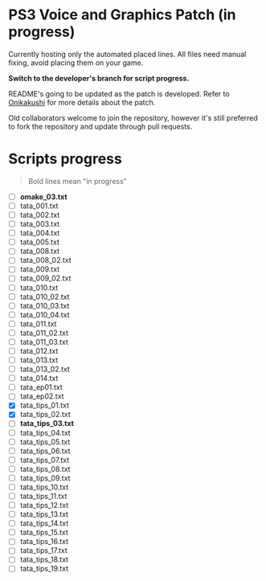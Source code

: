 # PS3 Voice and Graphics Patch (in progress)

Currently hosting only the automated placed lines. All files need manual fixing, avoid placing them on your game.

**Switch to the developer's branch for script progress.**


README's going to be updated as the patch is developed. Refer to [Onikakushi](https://github.com/higurashi-mod/onikakushi) for more details about the patch.

Old collaborators welcome to join the repository, however it's still preferred to fork the repository and update through pull requests.

# Scripts progress

>Bold lines mean "in progress"

- [ ] **omake_03.txt**
- [ ] tata_001.txt
- [ ] tata_002.txt
- [ ] tata_003.txt
- [ ] tata_004.txt
- [ ] tata_005.txt
- [ ] tata_008.txt
- [ ] tata_008_02.txt
- [ ] tata_009.txt
- [ ] tata_009_02.txt
- [ ] tata_010.txt   
- [ ] tata_010_02.txt
- [ ] tata_010_03.txt
- [ ] tata_010_04.txt
- [ ] tata_011.txt   
- [ ] tata_011_02.txt
- [ ] tata_011_03.txt
- [ ] tata_012.txt   
- [ ] tata_013.txt   
- [ ] tata_013_02.txt
- [ ] tata_014.txt    
- [ ] tata_ep01.txt   
- [ ] tata_ep02.txt   
- [x] tata_tips_01.txt
- [x] tata_tips_02.txt
- [ ] **tata_tips_03.txt**
- [ ] tata_tips_04.txt
- [ ] tata_tips_05.txt
- [ ] tata_tips_06.txt
- [ ] tata_tips_07.txt
- [ ] tata_tips_08.txt
- [ ] tata_tips_09.txt
- [ ] tata_tips_10.txt
- [ ] tata_tips_11.txt
- [ ] tata_tips_12.txt
- [ ] tata_tips_13.txt
- [ ] tata_tips_14.txt
- [ ] tata_tips_15.txt
- [ ] tata_tips_16.txt
- [ ] tata_tips_17.txt
- [ ] tata_tips_18.txt
- [ ] tata_tips_19.txt